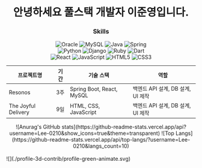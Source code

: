 
<h1 align="center">안녕하세요 풀스택 개발자 이준영입니다.</h1>

<h3 align="center">Skills</h3>
<div align="center">
  
  ![Oracle](https://img.shields.io/badge/Oracle-F80000?style=for-the-badge&logo=oracle&logoColor=white)
  ![MySQL](https://img.shields.io/badge/mysql-4479A1.svg?style=for-the-badge&logo=mysql&logoColor=white)
  ![Java](https://img.shields.io/badge/java-%23ED8B00.svg?style=for-the-badge&logo=openjdk&logoColor=white)
  ![Spring](https://img.shields.io/badge/spring-%236DB33F.svg?style=for-the-badge&logo=spring&logoColor=white)
  <br>
  ![Python](https://img.shields.io/badge/python-3670A0?style=for-the-badge&logo=python&logoColor=ffdd54)
  ![Django](https://img.shields.io/badge/django-%23092E20.svg?style=for-the-badge&logo=django&logoColor=white)
  ![Ruby](https://img.shields.io/badge/ruby-%23CC342D.svg?style=for-the-badge&logo=ruby&logoColor=white)
  ![Dart](https://img.shields.io/badge/dart-%230175C2.svg?style=for-the-badge&logo=dart&logoColor=white)
  <br>
  ![React](https://img.shields.io/badge/react-%2320232a.svg?style=for-the-badge&logo=react&logoColor=%2361DAFB)
  ![JavaScript](https://img.shields.io/badge/javascript-%23323330.svg?style=for-the-badge&logo=javascript&logoColor=%23F7DF1E)
  ![HTML5](https://img.shields.io/badge/html5-%23E34F26.svg?style=for-the-badge&logo=html5&logoColor=white)
  ![CSS3](https://img.shields.io/badge/css3-%231572B6.svg?style=for-the-badge&logo=css3&logoColor=white)
  
</div>

| 프로젝트명          | 기간 | 기술 스택 | 역할 |
|-----------          |------|-----------|------|
| Resonos             | 3주 | Spring Boot, React, MySQL | 백엔드 API 설계, DB 설계, UI 제작 |
| The Joyful Delivery | 9일 | HTML, CSS, JavaScript | 백엔드 API 설계, DB 설계, UI 제작 |


<div align="center">
  ![Anurag's GitHub stats](https://github-readme-stats.vercel.app/api?username=Lee-0210&show_icons=true&theme=transparent)
  ![Top Langs](https://github-readme-stats.vercel.app/api/top-langs/?username=Lee-0210&langs_count=10)
</div>
<br>
![](./profile-3d-contrib/profile-green-animate.svg)

